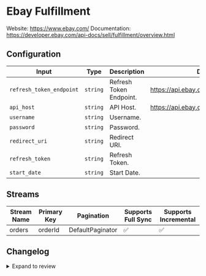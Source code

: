 # Ebay Fulfillment
Website: https://www.ebay.com/
Documentation: https://developer.ebay.com/api-docs/sell/fulfillment/overview.html

## Configuration

| Input | Type | Description | Default Value |
|-------|------|-------------|---------------|
| `refresh_token_endpoint` | `string` | Refresh Token Endpoint.  | https://api.ebay.com/identity/v1/oauth2/token |
| `api_host` | `string` | API Host.  | https://api.ebay.com |
| `username` | `string` | Username.  |  |
| `password` | `string` | Password.  |  |
| `redirect_uri` | `string` | Redirect URI.  |  |
| `refresh_token` | `string` | Refresh Token.  |  |
| `start_date` | `string` | Start Date.  |  |

## Streams
| Stream Name | Primary Key | Pagination | Supports Full Sync | Supports Incremental |
|-------------|-------------|------------|---------------------|----------------------|
| orders | orderId | DefaultPaginator | ✅ |  ✅  |

## Changelog

<details>
  <summary>Expand to review</summary>

| Version          | Date              | Pull Request | Subject        |
|------------------|-------------------|--------------|----------------|
| 0.0.13 | 2025-09-16 | [66286](https://github.com/airbytehq/airbyte/pull/66286) | Update dependencies |
| 0.0.12 | 2025-09-09 | [65799](https://github.com/airbytehq/airbyte/pull/65799) | Update dependencies |
| 0.0.11 | 2025-08-23 | [65266](https://github.com/airbytehq/airbyte/pull/65266) | Update dependencies |
| 0.0.10 | 2025-08-09 | [64791](https://github.com/airbytehq/airbyte/pull/64791) | Update dependencies |
| 0.0.9 | 2025-08-02 | [64329](https://github.com/airbytehq/airbyte/pull/64329) | Update dependencies |
| 0.0.8 | 2025-07-26 | [63952](https://github.com/airbytehq/airbyte/pull/63952) | Update dependencies |
| 0.0.7 | 2025-07-19 | [63550](https://github.com/airbytehq/airbyte/pull/63550) | Update dependencies |
| 0.0.6 | 2025-07-12 | [62999](https://github.com/airbytehq/airbyte/pull/62999) | Update dependencies |
| 0.0.5 | 2025-07-05 | [62792](https://github.com/airbytehq/airbyte/pull/62792) | Update dependencies |
| 0.0.4 | 2025-06-28 | [62324](https://github.com/airbytehq/airbyte/pull/62324) | Update dependencies |
| 0.0.3 | 2025-06-21 | [61940](https://github.com/airbytehq/airbyte/pull/61940) | Update dependencies |
| 0.0.2 | 2025-06-14 | [61250](https://github.com/airbytehq/airbyte/pull/61250) | Update dependencies |
| 0.0.1 | 2025-05-14 | | Initial release by [@adityamohta](https://github.com/adityamohta) via Connector Builder |

</details>

